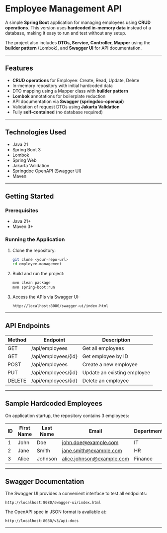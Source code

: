 # Employee Management API

A simple **Spring Boot** application for managing employees using **CRUD operations**. This version uses **hardcoded in-memory data** instead of a database, making it easy to run and test without any setup.

The project also includes **DTOs, Service, Controller, Mapper** using the **builder pattern** (Lombok), and **Swagger UI** for API documentation.

---

## Features

* **CRUD operations** for Employee: Create, Read, Update, Delete
* In-memory repository with initial hardcoded data
* DTO mapping using a Mapper class with **builder pattern**
* **Lombok** annotations for boilerplate reduction
* API documentation via **Swagger (springdoc-openapi)**
* Validation of request DTOs using **Jakarta Validation**
* Fully **self-contained** (no database required)

---

## Technologies Used

* Java 21
* Spring Boot 3
* Lombok
* Spring Web
* Jakarta Validation
* Springdoc OpenAPI (Swagger UI)
* Maven

---

## Getting Started

### Prerequisites

* Java 21+
* Maven 3+

### Running the Application

1. Clone the repository:

   ```bash
   git clone <your-repo-url>
   cd employee-management
   ```

2. Build and run the project:

   ```bash
   mvn clean package
   mvn spring-boot:run
   ```

3. Access the APIs via Swagger UI:

   ```
   http://localhost:8080/swagger-ui/index.html
   ```

---

## API Endpoints

| Method | Endpoint            | Description                 |
| ------ | ------------------- | --------------------------- |
| GET    | /api/employees      | Get all employees           |
| GET    | /api/employees/{id} | Get employee by ID          |
| POST   | /api/employees      | Create a new employee       |
| PUT    | /api/employees/{id} | Update an existing employee |
| DELETE | /api/employees/{id} | Delete an employee          |

---

## Sample Hardcoded Employees

On application startup, the repository contains 3 employees:

| ID | First Name | Last Name | Email                                                         | Department |
| -- | ---------- | --------- | ------------------------------------------------------------- | ---------- |
| 1  | John       | Doe       | [john.doe@example.com](mailto:john.doe@example.com)           | IT         |
| 2  | Jane       | Smith     | [jane.smith@example.com](mailto:jane.smith@example.com)       | HR         |
| 3  | Alice      | Johnson   | [alice.johnson@example.com](mailto:alice.johnson@example.com) | Finance    |

---

## Swagger Documentation

The Swagger UI provides a convenient interface to test all endpoints:

```
http://localhost:8080/swagger-ui/index.html
```

The OpenAPI spec in JSON format is available at:

```
http://localhost:8080/v3/api-docs
```

---

